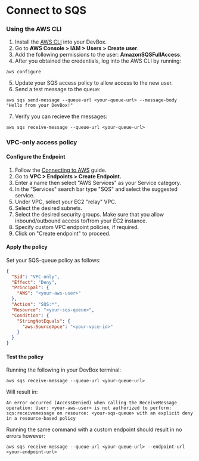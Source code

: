 # Connect to SQS

### Using the AWS CLI

1. Install the [AWS CLI](../../../references/starter-templates/third-party/aws.md) into your DevBox.
2. Go to **AWS Console > IAM > Users >  Create user**.
3. Add the following permissions to the user: **AmazonSQSFullAccess**.
4. After you obtained the credentials, log into the AWS CLI by running:

```
aws configure
```

5. Update your SQS access policy to allow access to the new user.
6. Send a test message to the queue:

```
aws sqs send-message --queue-url <your-queue-url> --message-body "Hello from your DevBox!"
```

7.  Verify you can recieve the messages:

```
aws sqs receive-message --queue-url <your-queue-url>
```

### VPC-only access policy

#### Configure the Endpoint

1. Follow the [Connecting to AWS](../../existing-network/connecting-to-aws.md) guide.
2. Go to **VPC > Endpoints > Create Endpoint.**
3. Enter a name then select "AWS Services" as your Service category.
4. In the "Services" search bar type "SQS" and select the suggested service.
5. Under VPC, select your EC2 "relay" VPC.
6. Select the desired subnets.
7. Select the desired security groups. Make sure that you allow inbound/outbound access to/from your EC2 instance.
8. Specify custom VPC endpoint policies, if required.
9. Click on "Create endpoint" to proceed.

#### Apply the policy

Set your SQS-queue policy as follows:

```json
{
  "Sid": "VPC-only",
  "Effect": "Deny",
  "Principal": {
    "AWS": "<your-aws-user>"
  },
  "Action": "SQS:*",
  "Resource": "<your-sqs-queue>",
  "Condition": {
    "StringNotEquals": {
      "aws:SourceVpce": "<your-vpce-id>"
    }
  }
}
```

#### Test the policy

Running the following in your DevBox terminal:

```
aws sqs receive-message --queue-url <your-queue-url>
```

Will result in:

```
An error occurred (AccessDenied) when calling the ReceiveMessage operation: User: <your-aws-user> is not authorized to perform: sqs:receivemessage on resource: <your-sqs-queue> with an explicit deny in a resource-based policy
```

Running the same command with a custom endpoint should result in no errors however:

```
aws sqs receive-message --queue-url <your-queue-url> --endpoint-url <your-endpoint-url>
```
